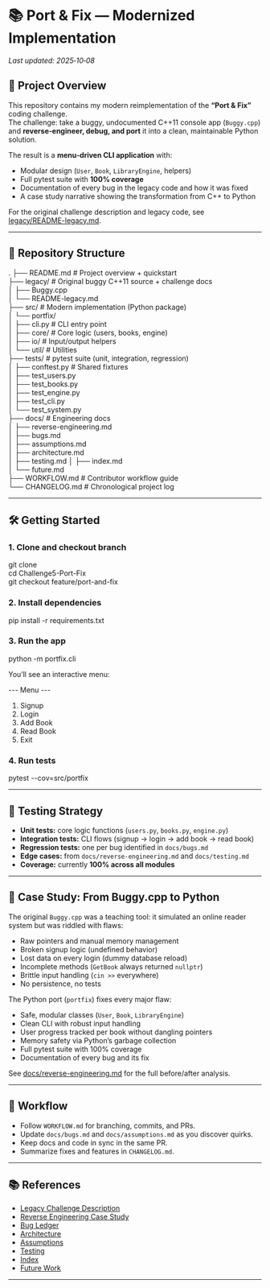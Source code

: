 # 📚 Port & Fix — Modernized Implementation

_Last updated: 2025‑10‑08_

## 🚀 Project Overview
This repository contains my modern reimplementation of the **“Port & Fix”** coding challenge.  
The challenge: take a buggy, undocumented C++11 console app (`Buggy.cpp`) and **reverse‑engineer, debug, and port** it into a clean, maintainable Python solution.

The result is a **menu‑driven CLI application** with:
- Modular design (`User`, `Book`, `LibraryEngine`, helpers)
- Full pytest suite with **100% coverage**
- Documentation of every bug in the legacy code and how it was fixed
- A case study narrative showing the transformation from C++ to Python

For the original challenge description and legacy code, see [legacy/README-legacy.md](./legacy/README-legacy.md).

---

## 📂 Repository Structure
.
├── README.md              # Project overview + quickstart  
├── legacy/                # Original buggy C++11 source + challenge docs  
│   ├── Buggy.cpp  
│   └── README-legacy.md  
├── src/                   # Modern implementation (Python package)  
│   └── portfix/  
│       ├── cli.py         # CLI entry point  
│       ├── core/          # Core logic (users, books, engine)  
│       ├── io/            # Input/output helpers  
│       └── util/          # Utilities  
├── tests/                 # pytest suite (unit, integration, regression)  
│   ├── conftest.py        # Shared fixtures  
│   ├── test_users.py  
│   ├── test_books.py  
│   ├── test_engine.py  
│   ├── test_cli.py  
│   └── test_system.py  
├── docs/                  # Engineering docs  
│   ├── reverse-engineering.md  
│   ├── bugs.md  
│   ├── assumptions.md  
│   ├── architecture.md  
│   ├── testing.md
│   ├── index.md   
│   └── future.md  
├── WORKFLOW.md            # Contributor workflow guide  
└── CHANGELOG.md           # Chronological project log  

---

## 🛠️ Getting Started

### 1. Clone and checkout branch
git clone <your-repo-url>  
cd Challenge5-Port-Fix  
git checkout feature/port-and-fix  

### 2. Install dependencies
pip install -r requirements.txt  

### 3. Run the app
python -m portfix.cli  

You’ll see an interactive menu:

--- Menu ---  
1. Signup  
2. Login  
3. Add Book  
4. Read Book  
5. Exit  

### 4. Run tests
pytest --cov=src/portfix  

---

## 🧪 Testing Strategy
- **Unit tests:** core logic functions (`users.py`, `books.py`, `engine.py`)  
- **Integration tests:** CLI flows (signup → login → add book → read book)  
- **Regression tests:** one per bug identified in `docs/bugs.md`  
- **Edge cases:** from `docs/reverse-engineering.md` and `docs/testing.md`  
- **Coverage:** currently **100% across all modules**

---

## 📖 Case Study: From Buggy.cpp to Python
The original `Buggy.cpp` was a teaching tool: it simulated an online reader system but was riddled with flaws:

- Raw pointers and manual memory management  
- Broken signup logic (undefined behavior)  
- Lost data on every login (dummy database reload)  
- Incomplete methods (`GetBook` always returned `nullptr`)  
- Brittle input handling (`cin >>` everywhere)  
- No persistence, no tests  

The Python port (`portfix`) fixes every major flaw:

- Safe, modular classes (`User`, `Book`, `LibraryEngine`)  
- Clean CLI with robust input handling  
- User progress tracked per book without dangling pointers  
- Memory safety via Python’s garbage collection  
- Full pytest suite with 100% coverage  
- Documentation of every bug and its fix  

See [docs/reverse-engineering.md](./docs/reverse-engineering.md) for the full before/after analysis.

---

## 🔄 Workflow
- Follow `WORKFLOW.md` for branching, commits, and PRs.  
- Update `docs/bugs.md` and `docs/assumptions.md` as you discover quirks.  
- Keep docs and code in sync in the same PR.  
- Summarize fixes and features in `CHANGELOG.md`.  

---

## 📚 References
- [Legacy Challenge Description](./legacy/README-legacy.md)  
- [Reverse Engineering Case Study](./docs/reverse-engineering.md)  
- [Bug Ledger](./docs/bugs.md)  
- [Architecture](./docs/architecture.md)  
- [Assumptions](./docs/assumptions.md)  
- [Testing](./docs/testing.md)  
- [Index](./docs/index.md)  
- [Future Work](./docs/future.md)  

---
